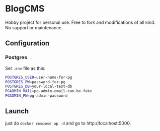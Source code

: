 # BlogCMS

Hobby project for personal use. Free to fork and modifications of all kind. No support or maintenance.

## Configuration

### Postgres

Set `.env` file as this:


``` bash
POSTGRES_USER=user-name-for-pg
POSTGRES_PW=password-for-pg
POSTGRES_DB=your-local-test-db
PGADMIN_MAIL=pg-admin-email-can-be-fake
PGADMIN_PW=pg-admin-password
```

## Launch

just do `docker compose up -d` and go to http://localhost:5000.